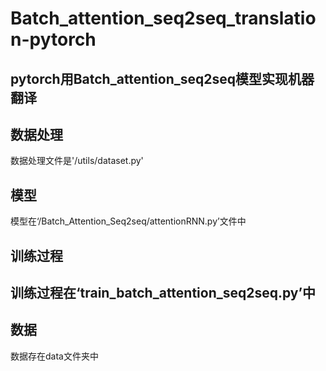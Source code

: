 Batch_attention_seq2seq_translation-pytorch
======
pytorch用Batch_attention_seq2seq模型实现机器翻译<br>
---------
数据处理
------
数据处理文件是'/utils/dataset.py'
    
模型
--------
模型在‘/Batch_Attention_Seq2seq/attentionRNN.py’文件中

训练过程
--------
训练过程在‘train_batch_attention_seq2seq.py’中
  
-------------------

数据
--------
数据存在data文件夹中
